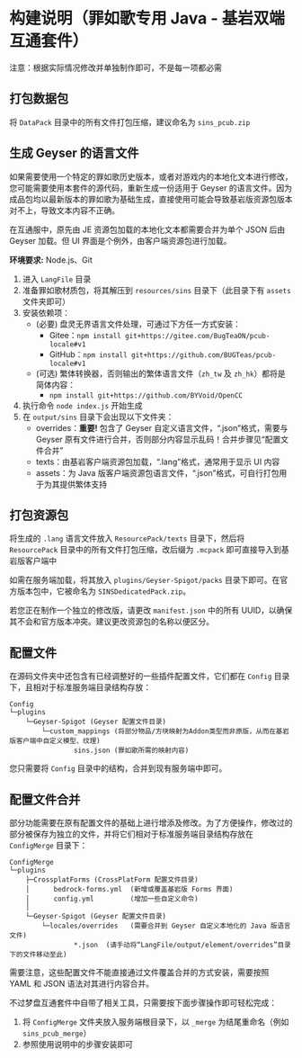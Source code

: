 # 构建说明（罪如歌专用 Java - 基岩双端互通套件）

注意：根据实际情况修改并单独制作即可，不是每一项都必需

## 打包数据包

将 `DataPack` 目录中的所有文件打包压缩，建议命名为 `sins_pcub.zip`



## 生成 Geyser 的语言文件

如果需要使用一个特定的罪如歌历史版本，或者对游戏内的本地化文本进行修改，您可能需要使用本套件的源代码，重新生成一份适用于 Geyser 的语言文件。因为成品包均以最新版本的罪如歌为基础生成，直接使用可能会导致基岩版资源包版本对不上，导致文本内容不正确。

在互通服中，原先由 JE 资源包加载的本地化文本都需要合并为单个 JSON 后由 Geyser 加载。但 UI 界面是个例外，由客户端资源包进行加载。

**环境要求:** Node.js、Git

1. 进入 `LangFile` 目录
2. 准备罪如歌材质包，将其解压到 `resources/sins` 目录下（此目录下有 `assets` 文件夹即可）
3. 安装依赖项：
   - (必要) 盘灵无界语言文件处理，可通过下方任一方式安装：
     - Gitee：`npm install git+https://gitee.com/BugTeaON/pcub-locale#v1`
     - GitHub：`npm install git+https://github.com/BUGTeas/pcub-locale#v1`
   - (可选) 繁体转换器，否则输出的繁体语言文件（`zh_tw` 及 `zh_hk`）都将是简体内容：
     - `npm install git+https://github.com/BYVoid/OpenCC`
4. 执行命令 `node index.js` 开始生成
5. 在 `output/sins` 目录下会出现以下文件夹：
   - overrides：**重要!** 包含了 Geyser 自定义语言文件，“.json”格式，需要与 Geyser 原有文件进行合并，否则部分内容显示乱码！合并步骤见“配置文件合并”
   - texts：由基岩客户端资源包加载，“.lang”格式，通常用于显示 UI 内容
   - assets：为 Java 版客户端资源包语言文件，“.json”格式，可自行打包用于为其提供繁体支持



## 打包资源包

将生成的 `.lang` 语言文件放入 `ResourcePack/texts` 目录下，然后将 `ResourcePack` 目录中的所有文件打包压缩，改后缀为 `.mcpack` 即可直接导入到基岩版客户端中

如需在服务端加载，将其放入 `plugins/Geyser-Spigot/packs` 目录下即可。在官方版本包中，它被命名为 `SINSDedicatedPack.zip`。

若您正在制作一个独立的修改版，请更改 `manifest.json` 中的所有 UUID，以确保其不会和官方版本冲突。建议更改资源包的名称以便区分。



## 配置文件

在源码文件夹中还包含有已经调整好的一些插件配置文件，它们都在 `Config` 目录下，且相对于标准服务端目录结构存放：
```
Config
└─plugins
    └─Geyser-Spigot (Geyser 配置文件目录)
        └─custom_mappings (将部分物品/方块映射为Addon类型而非原版，从而在基岩版客户端中自定义模型、纹理)
                sins.json (罪如歌所需的映射内容)
```
您只需要将 `Config` 目录中的结构，合并到现有服务端中即可。



## 配置文件合并

部分功能需要在原有配置文件的基础上进行增添及修改。为了方便操作，修改过的部分被保存为独立的文件，并将它们相对于标准服务端目录结构存放在 `ConfigMerge` 目录下：
```
ConfigMerge
└─plugins
    ├─CrossplatForms (CrossPlatForm 配置文件目录)
    │      bedrock-forms.yml  (新增或覆盖基岩版 Forms 界面)
    │      config.yml         (增加一些自定义命令)
    │
    └─Geyser-Spigot (Geyser 配置文件目录)
        └─locales/overrides   (需要合并到 Geyser 自定义本地化的 Java 版语言文件)
                *.json  (请手动将“LangFile/output/element/overrides”目录下的文件移动至此)
```
需要注意，这些配置文件不能直接通过文件覆盖合并的方式安装，需要按照 YAML 和 JSON 语法对其进行内容合并。

不过梦盘互通套件中自带了相关工具，只需要按下面步骤操作即可轻松完成：

1. 将 `ConfigMerge` 文件夹放入服务端根目录下，以 `_merge` 为结尾重命名（例如 `sins_pcub_merge`）
2. 参照使用说明中的步骤安装即可